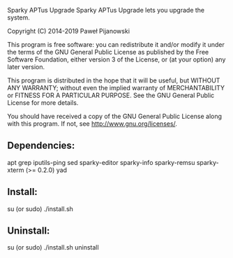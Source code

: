 Sparky APTus Upgrade
Sparky APTus Upgrade lets you upgrade the system.

Copyright (C) 2014-2019 Paweł Pijanowski

This program is free software: you can redistribute it and/or modify
it under the terms of the GNU General Public License as published by
the Free Software Foundation, either version 3 of the License, or
(at your option) any later version.

This program is distributed in the hope that it will be useful,
but WITHOUT ANY WARRANTY; without even the implied warranty of
MERCHANTABILITY or FITNESS FOR A PARTICULAR PURPOSE.  See the
GNU General Public License for more details.

You should have received a copy of the GNU General Public License
along with this program.  If not, see <http://www.gnu.org/licenses/>.

Dependencies:
-------------
apt
grep
iputils-ping
sed
sparky-editor
sparky-info
sparky-remsu
sparky-xterm (>= 0.2.0)
yad

Install:
-------------
su (or sudo) 
./install.sh

Uninstall:
-------------
su (or sudo)
./install.sh uninstall
